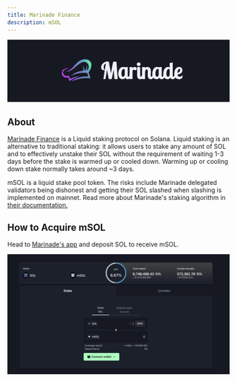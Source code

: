 ```yaml
---
title: Marinade Finance
description: mSOL
---
```


![](/assets/assets/banner-marinade.png)

## About

[Marinade Finance](https://marinade.finance) is a Liquid staking protocol on Solana. Liquid staking is an alternative to traditional staking: it allows users to stake any amount of SOL and to effectively unstake their SOL without the requirement of waiting 1-3 days before the stake is warmed up or cooled down. Warming up or cooling down stake normally takes around \~3 days.

mSOL is a liquid stake pool token. The risks include Marinade delegated validators being dishonest and getting their SOL slashed when slashing is implemented on mainnet. Read more about Marinade's staking algorithm in [their documentation. ](https://docs.marinade.finance)

## How to Acquire mSOL

Head to [Marinade's app](https://app.marinade.finance) and deposit SOL to receive mSOL.

![](/assets/assets/marinade-stake.png)
